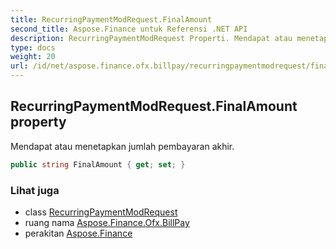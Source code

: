 ```yaml
---
title: RecurringPaymentModRequest.FinalAmount
second_title: Aspose.Finance untuk Referensi .NET API
description: RecurringPaymentModRequest Properti. Mendapat atau menetapkan jumlah pembayaran akhir.
type: docs
weight: 20
url: /id/net/aspose.finance.ofx.billpay/recurringpaymentmodrequest/finalamount/
---
```

## RecurringPaymentModRequest.FinalAmount property

Mendapat atau menetapkan jumlah pembayaran akhir.

```csharp
public string FinalAmount { get; set; }
```

### Lihat juga

* class [RecurringPaymentModRequest](../)
* ruang nama [Aspose.Finance.Ofx.BillPay](../../recurringpaymentmodrequest/)
* perakitan [Aspose.Finance](../../../)


